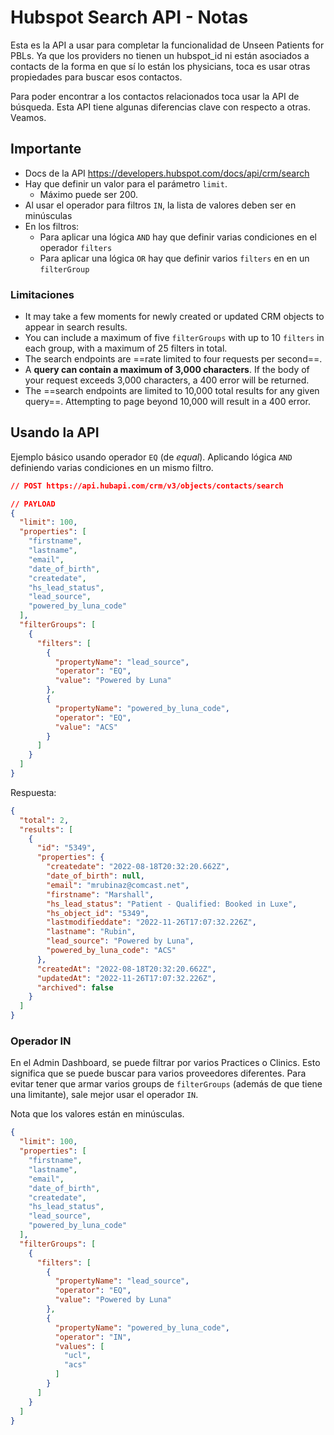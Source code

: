 # Hubspot Search API - Notas

Esta es la API a usar para completar la funcionalidad de Unseen Patients for PBLs. Ya que los providers no tienen un hubspot_id ni están asociados a contacts de la forma en que sí lo están los physicians, toca es usar otras propiedades para buscar esos contactos.

Para poder encontrar a los contactos relacionados toca usar la API de búsqueda. Esta API tiene algunas diferencias clave con respecto a otras. Veamos.

## Importante

- Docs de la API https://developers.hubspot.com/docs/api/crm/search
- Hay que definir un valor para el parámetro `limit`.
	- Máximo puede ser 200.
- Al usar el operador para filtros `IN`, la lista de valores deben ser en minúsculas
- En los filtros:
	- Para aplicar una lógica `AND` hay que definir varias condiciones en el operador `filters`
	- Para aplicar una lógica `OR` hay que definir varios `filters` en en un `filterGroup`

### Limitaciones

- It may take a few moments for newly created or updated CRM objects to appear in search results.
- You can include a maximum of five `filterGroups` with up to 10 `filters` in each group, with a maximum of 25 filters in total.
- The search endpoints are ==rate limited to four requests per second==.
- A **query can contain a maximum of 3,000 characters**. If the body of your request exceeds 3,000 characters, a 400 error will be returned.
- The ==search endpoints are limited to 10,000 total results for any given query==. Attempting to page beyond 10,000 will result in a 400 error.

## Usando la API

Ejemplo básico usando operador `EQ` (de _equal_). Aplicando lógica `AND` definiendo varias condiciones en un mismo filtro.

```json
// POST https://api.hubapi.com/crm/v3/objects/contacts/search

// PAYLOAD
{
  "limit": 100,
  "properties": [
    "firstname",
    "lastname",
    "email",
    "date_of_birth",
    "createdate",
    "hs_lead_status",
    "lead_source",
    "powered_by_luna_code"
  ],
  "filterGroups": [
    {
      "filters": [
        {
          "propertyName": "lead_source",
          "operator": "EQ",
          "value": "Powered by Luna"
        },
        {
          "propertyName": "powered_by_luna_code",
          "operator": "EQ",
          "value": "ACS"
        }
      ]
    }
  ]
}
```

Respuesta:
```json
{
  "total": 2,
  "results": [
    {
      "id": "5349",
      "properties": {
        "createdate": "2022-08-18T20:32:20.662Z",
        "date_of_birth": null,
        "email": "mrubinaz@comcast.net",
        "firstname": "Marshall",
        "hs_lead_status": "Patient - Qualified: Booked in Luxe",
        "hs_object_id": "5349",
        "lastmodifieddate": "2022-11-26T17:07:32.226Z",
        "lastname": "Rubin",
        "lead_source": "Powered by Luna",
        "powered_by_luna_code": "ACS"
      },
      "createdAt": "2022-08-18T20:32:20.662Z",
      "updatedAt": "2022-11-26T17:07:32.226Z",
      "archived": false
    }
  ]
}
```

### Operador IN

En el Admin Dashboard, se puede filtrar por varios Practices o Clinics. Esto significa que se puede buscar para varios proveedores diferentes. Para evitar tener que armar varios groups de `filterGroups` (además de que tiene una limitante), sale mejor usar el operador `IN`.

Nota que los valores están en minúsculas.

```json
{
  "limit": 100,
  "properties": [
    "firstname",
    "lastname",
    "email",
    "date_of_birth",
    "createdate",
    "hs_lead_status",
    "lead_source",
    "powered_by_luna_code"
  ],
  "filterGroups": [
    {
      "filters": [
        {
          "propertyName": "lead_source",
          "operator": "EQ",
          "value": "Powered by Luna"
        },
        {
          "propertyName": "powered_by_luna_code",
          "operator": "IN",
          "values": [
            "ucl",
            "acs"
          ]
        }
      ]
    }
  ]
}
```